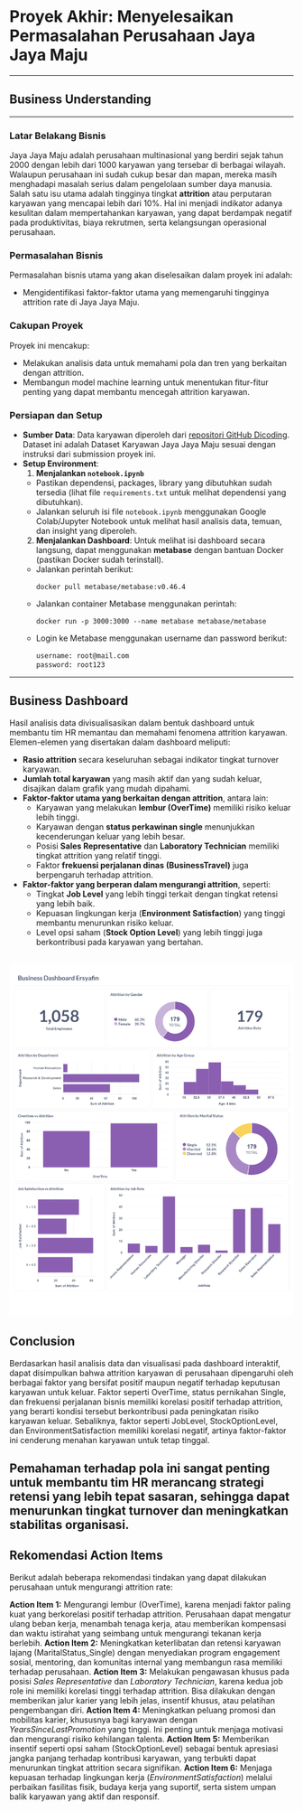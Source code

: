 # Proyek Akhir: Menyelesaikan Permasalahan Perusahaan Jaya Jaya Maju
---
## Business Understanding
---

### Latar Belakang Bisnis
Jaya Jaya Maju adalah perusahaan multinasional yang berdiri sejak tahun 2000 dengan lebih dari 1000 karyawan yang tersebar di berbagai wilayah. Walaupun perusahaan ini sudah cukup besar dan mapan, mereka masih menghadapi masalah serius dalam pengelolaan sumber daya manusia. Salah satu isu utama adalah tingginya tingkat **attrition** atau perputaran karyawan yang mencapai lebih dari 10%. Hal ini menjadi indikator adanya kesulitan dalam mempertahankan karyawan, yang dapat berdampak negatif pada produktivitas, biaya rekrutmen, serta kelangsungan operasional perusahaan.

### Permasalahan Bisnis 
Permasalahan bisnis utama yang akan diselesaikan dalam proyek ini adalah:
* Mengidentifikasi faktor-faktor utama yang memengaruhi tingginya attrition rate di Jaya Jaya Maju.

### Cakupan Proyek
Proyek ini mencakup:
* Melakukan analisis data untuk memahami pola dan tren yang berkaitan dengan attrition.
* Membangun model machine learning untuk menentukan fitur-fitur penting yang dapat membantu mencegah attrition karyawan.

### Persiapan dan Setup
- **Sumber Data**: Data karyawan diperoleh dari [repositori GitHub Dicoding](https://github.com/dicodingacademy/dicoding_dataset/tree/main/employee).  Dataset ini adalah Dataset Karyawan Jaya Jaya Maju sesuai dengan instruksi dari submission proyek ini.
- **Setup Environment**:  
   1. **Menjalankan `notebook.ipynb`**
   - Pastikan dependensi, packages, library yang dibutuhkan sudah tersedia (lihat file `requirements.txt` untuk melihat dependensi yang dibutuhkan).
   - Jalankan seluruh isi file `notebook.ipynb` menggunakan Google Colab/Jupyter Notebook untuk melihat hasil analisis data, temuan, dan insight yang diperoleh.
   2. **Menjalankan Dashboard**:
   Untuk melihat isi dashboard secara langsung, dapat menggunakan **metabase** dengan bantuan Docker (pastikan Docker sudah terinstall).
   - Jalankan perintah berikut:
      ```
      docker pull metabase/metabase:v0.46.4
      ```
   - Jalankan container Metabase menggunakan perintah:
      ```
      docker run -p 3000:3000 --name metabase metabase/metabase
      ```
   - Login ke Metabase menggunakan username dan password berikut:
      ```
      username: root@mail.com
      password: root123
      ```
---
## Business Dashboard
Hasil analisis data divisualisasikan dalam bentuk dashboard untuk membantu tim HR memantau dan memahami fenomena attrition karyawan. Elemen-elemen yang disertakan dalam dashboard meliputi:
* **Rasio attrition** secara keseluruhan sebagai indikator tingkat turnover karyawan.
* **Jumlah total karyawan** yang masih aktif dan yang sudah keluar, disajikan dalam grafik yang mudah dipahami.
* **Faktor-faktor utama yang berkaitan dengan attrition**, antara lain:
  * Karyawan yang melakukan **lembur (OverTime)** memiliki risiko keluar lebih tinggi.
  * Karyawan dengan **status perkawinan single** menunjukkan kecenderungan keluar yang lebih besar.
  * Posisi **Sales Representative** dan **Laboratory Technician** memiliki tingkat attrition yang relatif tinggi.
  * Faktor **frekuensi perjalanan dinas (BusinessTravel)** juga berpengaruh terhadap attrition.
* **Faktor-faktor yang berperan dalam mengurangi attrition**, seperti:
  * Tingkat **Job Level** yang lebih tinggi terkait dengan tingkat retensi yang lebih baik.
  * Kepuasan lingkungan kerja (**Environment Satisfaction**) yang tinggi membantu menurunkan risiko keluar.
  * Level opsi saham (**Stock Option Level**) yang lebih tinggi juga berkontribusi pada karyawan yang bertahan.
    
![Dashboard](gambar/Business%20Dashboard%20Ersyafin.jpg)
---

## Conclusion
Berdasarkan hasil analisis data dan visualisasi pada dashboard interaktif, dapat disimpulkan bahwa attrition karyawan di perusahaan dipengaruhi oleh berbagai faktor yang bersifat positif maupun negatif terhadap keputusan karyawan untuk keluar. Faktor seperti OverTime, status pernikahan Single, dan frekuensi perjalanan bisnis memiliki korelasi positif terhadap attrition, yang berarti kondisi tersebut berkontribusi pada peningkatan risiko karyawan keluar. Sebaliknya, faktor seperti JobLevel, StockOptionLevel, dan EnvironmentSatisfaction memiliki korelasi negatif, artinya faktor-faktor ini cenderung menahan karyawan untuk tetap tinggal.

Pemahaman terhadap pola ini sangat penting untuk membantu tim HR merancang strategi retensi yang lebih tepat sasaran, sehingga dapat menurunkan tingkat turnover dan meningkatkan stabilitas organisasi.
---

## Rekomendasi Action Items
Berikut adalah beberapa rekomendasi tindakan yang dapat dilakukan perusahaan untuk mengurangi attrition rate:

**Action Item 1:** Mengurangi lembur (OverTime), karena menjadi faktor paling kuat yang berkorelasi positif terhadap attrition. Perusahaan dapat mengatur ulang beban kerja, menambah tenaga kerja, atau memberikan kompensasi dan waktu istirahat yang seimbang untuk mengurangi tekanan kerja berlebih.
**Action Item 2:** Meningkatkan keterlibatan dan retensi karyawan lajang (MaritalStatus\_Single) dengan menyediakan program engagement sosial, mentoring, dan komunitas internal yang membangun rasa memiliki terhadap perusahaan.
**Action Item 3:** Melakukan pengawasan khusus pada posisi *Sales Representative* dan *Laboratory Technician*, karena kedua job role ini memiliki korelasi tinggi terhadap attrition. Bisa dilakukan dengan memberikan jalur karier yang lebih jelas, insentif khusus, atau pelatihan pengembangan diri.
**Action Item 4:** Meningkatkan peluang promosi dan mobilitas karier, khususnya bagi karyawan dengan *YearsSinceLastPromotion* yang tinggi. Ini penting untuk menjaga motivasi dan mengurangi risiko kehilangan talenta.
**Action Item 5:** Memberikan insentif seperti opsi saham (StockOptionLevel) sebagai bentuk apresiasi jangka panjang terhadap kontribusi karyawan, yang terbukti dapat menurunkan tingkat attrition secara signifikan.
**Action Item 6:** Menjaga kepuasan terhadap lingkungan kerja (*EnvironmentSatisfaction*) melalui perbaikan fasilitas fisik, budaya kerja yang suportif, serta sistem umpan balik karyawan yang aktif dan responsif.






